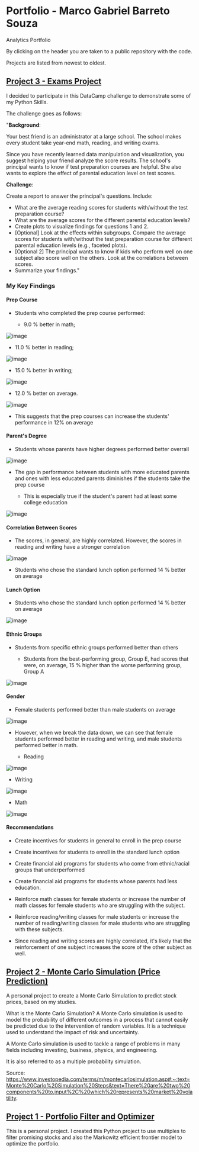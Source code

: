 # Portfolio - Marco Gabriel Barreto Souza
Analytics Portfolio

By clicking on the header you are taken to a public repository with the code.

Projects are listed from newest to oldest.

## [Project 3 - Exams Project](https://github.com/mgbs98/exams-project)

I decided to participate in this DataCamp challenge to demonstrate some of my Python Skills.

The challenge goes as follows:

"**Background**:

Your best friend is an administrator at a large school. The school makes every student take year-end math, reading, and writing exams.

Since you have recently learned data manipulation and visualization, you suggest helping your friend analyze the score results. The school's principal wants to know if test preparation courses are helpful. She also wants to explore the effect of parental education level on test scores.

**Challenge**:

Create a report to answer the principal's questions. Include:

- What are the average reading scores for students with/without the test preparation course?
- What are the average scores for the different parental education levels?
- Create plots to visualize findings for questions 1 and 2.
- [Optional] Look at the effects within subgroups. Compare the average scores for students with/without the test preparation course for different parental education levels (e.g., faceted plots).
- [Optional 2] The principal wants to know if kids who perform well on one subject also score well on the others. Look at the correlations between scores.
- Summarize your findings."

### **My Key Findings**

#### Prep Course

- Students who completed the prep course performed:

  - 9.0 % better in math;

![image](https://github.com/mgbs98/Portfolio---Marco-Gabriel-Barreto-Souza/assets/10834303/1bf29ca4-f48a-4c33-8184-a1b5a79c67c4)

  - 11.0 % better in reading;

![image](https://github.com/mgbs98/Portfolio---Marco-Gabriel-Barreto-Souza/assets/10834303/b4e69c60-58fc-43c5-9e10-643478aee4f0)

  - 15.0 % better in writing;

![image](https://github.com/mgbs98/Portfolio---Marco-Gabriel-Barreto-Souza/assets/10834303/9534cb39-17fc-4b6e-9f08-3cc124712235)

  - 12.0 % better on average.

![image](https://github.com/mgbs98/Portfolio---Marco-Gabriel-Barreto-Souza/assets/10834303/7f0bcc74-3bd4-4921-ab8f-fcbe2f937a47)

  - This suggests that the prep courses can increase the students' performance in 12% on average

#### Parent's Degree

- Students whose parents have higher degrees performed better overrall

![image](https://github.com/mgbs98/Portfolio---Marco-Gabriel-Barreto-Souza/assets/10834303/3bca86ac-ce55-4bda-9997-8f1e7ac488d8)

- The gap in performance between students with more educated parents and ones with less educated parents diminishes if the students take the prep course

  - This is especially true if the student's parent had at least some college education
 
![image](https://github.com/mgbs98/Portfolio---Marco-Gabriel-Barreto-Souza/assets/10834303/7c4d289d-13e7-4903-b279-3767ccff6159)

#### Correlation Between Scores

- The scores, in general, are highly correlated. However, the scores in reading and writing have a stronger correlation

![image](https://github.com/mgbs98/Portfolio---Marco-Gabriel-Barreto-Souza/assets/10834303/ca49f659-539a-4e66-adc1-b74986c70bb6)

- Students who chose the standard lunch option performed 14 % better on average

#### Lunch Option

- Students who chose the standard lunch option performed 14 % better on average

![image](https://github.com/mgbs98/Portfolio---Marco-Gabriel-Barreto-Souza/assets/10834303/cf11cddd-9f2c-4c58-b55d-cdb2a3838667)

#### Ethnic Groups

- Students from specific ethnic groups performed better than others

  - Students from the best-performing group, Group E, had scores that were, on average, 15 % higher than the worse performing group, Group A

![image](https://github.com/mgbs98/Portfolio---Marco-Gabriel-Barreto-Souza/assets/10834303/adab0ce1-8f65-4080-93a6-49d81365c36a)

#### Gender

- Female students performed better than male students on average

![image](https://github.com/mgbs98/Portfolio---Marco-Gabriel-Barreto-Souza/assets/10834303/e57d5108-916c-411e-b60f-6e1480f861d4)

- However, when we break the data down, we can see that female students performed better in reading and writing, and male students performed better in math.

  - Reading
 
![image](https://github.com/mgbs98/Portfolio---Marco-Gabriel-Barreto-Souza/assets/10834303/22533da3-1ba0-411b-ae73-50e8b2d3ea0b)

  - Writing

![image](https://github.com/mgbs98/Portfolio---Marco-Gabriel-Barreto-Souza/assets/10834303/5e1d4dca-c23b-4147-9eba-b0598adf2d54)

  - Math

![image](https://github.com/mgbs98/Portfolio---Marco-Gabriel-Barreto-Souza/assets/10834303/8d76f1f4-b13a-4592-827b-42b54f2dc650)


#### Recommendations

- Create incentives for students in general to enroll in the prep course

- Create incentives for students to enroll in the standard lunch option

- Create financial aid programs for students who come from ethnic/racial groups that underperformed

- Create financial aid programs for students whose parents had less education.

- Reinforce math classes for female students or increase the number of math classes for female students who are struggling with the subject.

- Reinforce reading/writing classes for male students or increase the number of reading/writing classes for male students who are struggling with these subjects.

- Since reading and writing scores are highly correlated, it's likely that the reinforcement of one subject increases the score of the other subject as well.

## [Project 2 - Monte Carlo Simulation (Price Prediction)](https://github.com/mgbs98/Monte_Carlo_Simulation-Project)

A personal project to create a Monte Carlo Simulation to predict stock prices, based on my studies.

What is the Monte Carlo Simulation?
A Monte Carlo simulation is used to model the probability of different outcomes in a process that cannot easily be predicted due to the intervention of random variables. It is a technique used to understand the impact of risk and uncertainty.

A Monte Carlo simulation is used to tackle a range of problems in many fields including investing, business, physics, and engineering.

It is also referred to as a multiple probability simulation.

Source: https://www.investopedia.com/terms/m/montecarlosimulation.asp#:~:text=Monte%20Carlo%20Simulation%20Steps&text=There%20are%20two%20components%20to,input%2C%20which%20represents%20market%20volatility.


## [Project 1 - Portfolio Filter and Optimizer](https://github.com/mgbs98/stock_filtering-efficient_frontier_optimization)

This is a personal project.
I created this Python project to use multiples to filter promising stocks and also the Markowitz efficient frontier model to optimize the portfolio.


